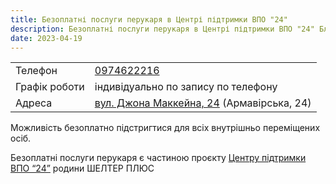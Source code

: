 ```yaml
---
title: Безоплатні послуги перукаря в Центрі підтримки ВПО "24"
description: Безоплатні послуги перукаря в Центрі підтримки ВПО "24" Благодійного фонду "Шелтер Плюс" у Кривому Розі за адресою вулиця Маккейна, 24 
date: 2023-04-19
---
```

<div class="centers--block">

|   |   |
|---|---|
|Телефон |<a href="tel:0974622216">0974622216</a>|
| Графік роботи  | індивідуально по запису по телефону   |
|Адреса | [вул. Джона Маккейна, 24](https://goo.gl/maps/LjhkFUZHJuaAuEKt9) (Армавірська, 24)  |

</div>

Можливість безоплатно підстригтися для всіх внутрішньо переміщених осіб.

Безоплатні послуги перукаря є частиною проєкту [Центру підтримки ВПО “24”](https://vpo.wiki/center/vpo24/) родини ШЕЛТЕР ПЛЮС